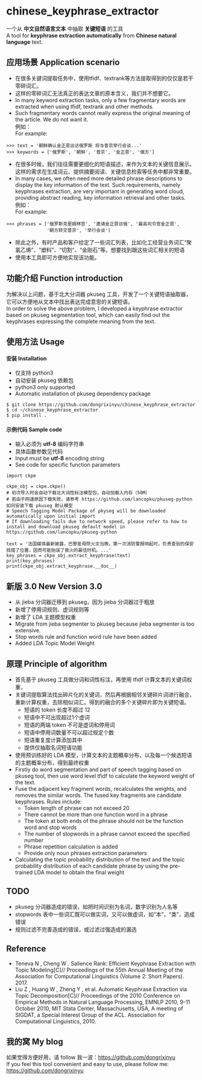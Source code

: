 # chinese_keyphrase_extractor

一个从 **中文自然语言文本**  中抽取 **关键短语** 的工具  
A tool for **keyphrase extraction automatically** from **Chinese natural language** text.

## 应用场景 Application scenario


- 在很多关键词提取任务中，使用tfidf、textrank等方法提取得到的仅仅是若干零碎词汇。  
- 这样的零碎词汇无法真正的表达文章的原本含义，我们并不想要它。  
- In many keyword extraction tasks, only a few fragmentary words are extracted when using tfidf, textrank and other methods.
- Such fragmentary words cannot really express the original meaning of the article. We do not want it.  
例如：  
For example:  
```
>>> text = '朝鲜确认金正恩出访俄罗斯 将与普京举行会谈...'
>>> keywords = ['俄罗斯', '朝鲜', '普京', '金正恩', '俄方']
```

- 在很多时候，我们往往需要更细化的短语描述，来作为文本的关键信息展示。这样的需求在生成词云、提供摘要阅读、关键信息检索等任务中都非常重要。   
- In many cases, we often need more detailed phrase descriptions to display the key information of the text. Such requirements, namely keyphrases extraction, are very important in generating word cloud, providing abstract reading, key information retrieval and other tasks.  
例如：  
For example:  
```
>>> phrases = ['俄罗斯克里姆林宫', '邀请金正恩访俄', '最高司令官金正恩', 
               '朝方转交普京', '举行会谈']
```

- 除此之外，有时产品和客户给定了一些词汇列表，比如化工经营业务词汇“聚氯乙烯”、“塑料”、“切割”、“金刚石”等。想要找到跟这些词汇相关的短语
- 使用本工具即可方便地实现该功能。




## 功能介绍 Function introduction

为解决以上问题，基于北大分词器 pkuseg 工具，开发了一个关键短语抽取器，它可以方便地从文本中找出表达完成意思的关键短语。  
In order to solve the above problem, I developed a keyphrase extractor based on pkuseg segmentation tool, which can easily find out the keyphrases expressing the complete meaning from the text.  

## 使用方法 Usage

#### 安装 Installation
- 仅支持 python3  
- 自动安装 pkuseg 依赖包   
- python3 only supported  
- Automatic installation of pkuseg dependency package  


```
$ git clone https://github.com/dongrixinyu/chinese_keyphrase_extractor
$ cd ~/chinese_keyphrase_extractor
$ pip install .
```


#### 示例代码 Sample code 

- 输入必须为 **utf-8** 编码字符串  
- 具体函数参数见代码  
- Input must be **utf-8** encoding string  
- See code for specific function parameters  


```
import ckpe    

ckpe_obj = ckpe.ckpe()
# 初次导入时会自动下载北大词性标注模型包，自动加载入内存（50M）  
# 若由于网速原因下载失败，请参考 https://github.com/lancopku/pkuseg-python 如何安装下载 pkuseg 默认模型  
# Speech Tagging Model Package of pkyseg will be downloaded automatically upon initial import  
# If downloading fails due to network speed, please refer to how to install and download pkuseg default model in https://github.com/lancopku/pkuseg-python  

text = '法国媒体最新披露，巴黎圣母院火灾当晚，第一次消防警报响起时，负责查验的保安找错了位置，因而可能贻误了救火的最佳时机。...'
key_phrases = ckpe_obj.extract_keyphrase(text)
print(key_phrases)
print(ckpe_obj.extract_keyphrase.__doc__)
```

## 新版 3.0 New Version 3.0
- 从 jieba 分词器迁移到 pkuseg，因为 jieba 分词器过于粗放  
- 新增了停用词规则、虚词规则等  
- 新增了 LDA 主题模型权重  
- Migrate from jieba segmenter to pkuseg because jieba segmenter is too extensive.  
- Stop words rule and function word rule have been added  
- Added LDA Topic Model Weight  

## 原理 Principle of algorithm

- 首先基于 pkuseg 工具做分词和词性标注，再使用 tfidf 计算文本的关键词权重，  
- 关键词提取算法找出碎片化的关键词，然后再根据相邻关键碎片词进行融合，重新计算权重，去除相似词汇。得到的融合的多个关键碎片即为关键短语。  
    - 短语的 token 长度不超过 12  
    - 短语中不可出现超过1个虚词  
    - 短语的两端 token 不可是虚词和停用词  
    - 短语中停用词数量不可以超过规定个数  
    - 短语重复度计算添加其中  
    - 提供仅抽取名词短语功能  
- 使用预训练好的 LDA 模型，计算文本的主题概率分布，以及每一个候选短语的主题概率分布，得到最终权重  
- Firstly do word segmentation and part of speech tagging based on pkuseg tool, then use word level tfidf to calculate the keyword weight of the text.  
- Fuse the adjacent key fragment words, recalculates the weights, and removes the similar words. The fused key fragments are candidate keyphrases. Rules include:  
    - Token length of phrase can not exceed 20  
    - There cannot be more than one function word in a phrase  
    - The token at both ends of the phrase should not be the function word and stop words  
    - The number of stopwords in a phrase cannot exceed the specified number  
    - Phrase repetition calculation is added  
    - Provide only noun phrases extraction parameters  
- Calculating the topic probability distribution of the text and the topic probability distribution of each candidate phrase by using the pre-trained LDA model to obtain the final weight  

## TODO
- pkuseg 分词器造成的错误，如把时间识别为名词，数字识别为人名等
- stopwords 表中一些词汇既可以做实词，又可以做虚词，如“本”，“类”，造成错误
- 规则过滤不完善造成的错误，或过滤过强造成的漏选

## Reference  
- Teneva N , Cheng W . Salience Rank: Efficient Keyphrase Extraction with Topic Modeling[C]// Proceedings of the 55th Annual Meeting of the Association for Computational Linguistics (Volume 2: Short Papers). 2017.  
- Liu Z , Huang W , Zheng Y , et al. Automatic Keyphrase Extraction via Topic Decomposition[C]// Proceedings of the 2010 Conference on Empirical Methods in Natural Language Processing, EMNLP 2010, 9-11 October 2010, MIT Stata Center, Massachusetts, USA, A meeting of SIGDAT, a Special Interest Group of the ACL. Association for Computational Linguistics, 2010.

## 我的窝 My blog  

如果觉得方便好用，请 follow 我一波：https://github.com/dongrixinyu  
If you feel this tool convenient and easy to use, please follow me: https://github.com/dongrixinyu


